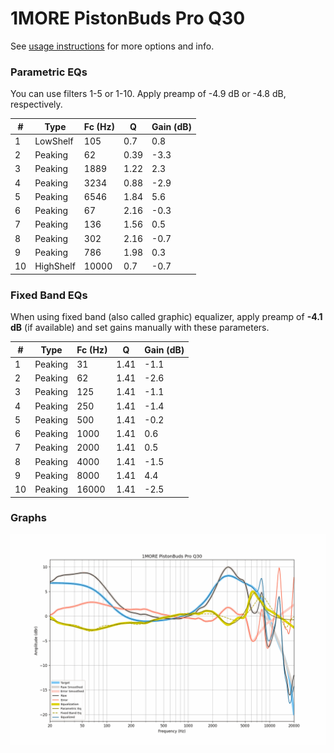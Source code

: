 # 1MORE PistonBuds Pro Q30
See [usage instructions](https://github.com/jaakkopasanen/AutoEq#usage) for more options and info.

### Parametric EQs
You can use filters 1-5 or 1-10. Apply preamp of -4.9 dB or -4.8 dB, respectively.

|   # | Type      |   Fc (Hz) |    Q |   Gain (dB) |
|-----|-----------|-----------|------|-------------|
|   1 | LowShelf  |       105 | 0.7  |         0.8 |
|   2 | Peaking   |        62 | 0.39 |        -3.3 |
|   3 | Peaking   |      1889 | 1.22 |         2.3 |
|   4 | Peaking   |      3234 | 0.88 |        -2.9 |
|   5 | Peaking   |      6546 | 1.84 |         5.6 |
|   6 | Peaking   |        67 | 2.16 |        -0.3 |
|   7 | Peaking   |       136 | 1.56 |         0.5 |
|   8 | Peaking   |       302 | 2.16 |        -0.7 |
|   9 | Peaking   |       786 | 1.98 |         0.3 |
|  10 | HighShelf |     10000 | 0.7  |        -0.7 |

### Fixed Band EQs
When using fixed band (also called graphic) equalizer, apply preamp of **-4.1 dB** (if available) and set gains manually with these parameters.

|   # | Type    |   Fc (Hz) |    Q |   Gain (dB) |
|-----|---------|-----------|------|-------------|
|   1 | Peaking |        31 | 1.41 |        -1.1 |
|   2 | Peaking |        62 | 1.41 |        -2.6 |
|   3 | Peaking |       125 | 1.41 |        -1.1 |
|   4 | Peaking |       250 | 1.41 |        -1.4 |
|   5 | Peaking |       500 | 1.41 |        -0.2 |
|   6 | Peaking |      1000 | 1.41 |         0.6 |
|   7 | Peaking |      2000 | 1.41 |         0.5 |
|   8 | Peaking |      4000 | 1.41 |        -1.5 |
|   9 | Peaking |      8000 | 1.41 |         4.4 |
|  10 | Peaking |     16000 | 1.41 |        -2.5 |

### Graphs
![](./1MORE%20PistonBuds%20Pro%20Q30.png)

